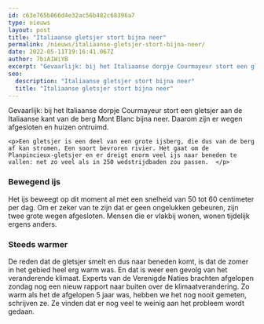 ```yaml
---
id: c63e765b066d4e32ac56b482c68396a7
type: nieuws
layout: post
title: "Italiaanse gletsjer stort bijna neer"
permalink: /nieuws/italiaanse-gletsjer-stort-bijna-neer/
date: 2022-05-11T19:16:41.067Z
author: 7biA1WiYB
excerpt: "Gevaarlijk: bij het Italiaanse dorpje Courmayeur stort een gletsjer aan de Italiaanse kant van de berg Mont Blanc bijna neer. Daarom zijn er wegen afgesloten en huizen ontruimd.  "
seo:
  description: "Italiaanse gletsjer stort bijna neer"
  title: "Italiaanse gletsjer stort bijna neer"
---
```

Gevaarlijk: bij het Italiaanse dorpje Courmayeur stort een gletsjer aan de Italiaanse kant van de berg Mont Blanc bijna neer. Daarom zijn er wegen afgesloten en huizen ontruimd.  

    <p>Een gletsjer is een deel van een grote ijsberg, die dus van de berg af kan stromen. Een soort bevroren rivier. Het gaat om de Planpincieux-gletsjer en er dreigt enorm veel ijs naar beneden te vallen: net zo veel als in 250 wedstrijdbaden zou passen.  </p>
<h3>Bewegend ijs</h3>
<p>Het ijs beweegt op dit moment al met een snelheid van 50 tot 60 centimeter per dag. Om er zeker van te zijn dat er geen ongelukken gebeuren, zijn twee grote wegen afgesloten. Mensen die er vlakbij wonen, wonen tijdelijk ergens anders. </p>
<h3>Steeds warmer</h3>
<p>De reden dat de gletsjer smelt en dus naar beneden komt, is dat de zomer in het gebied heel erg warm was. En dat is weer een gevolg van het veranderende klimaat. Experts van de Verenigde Naties brachten afgelopen zondag nog een nieuw rapport naar buiten over de klimaatverandering. Zo warm als het de afgelopen 5 jaar was, hebben we het nog nooit gemeten, schrijven ze. Ze vinden dat er nog veel te weinig aan het probleem wordt gedaan. </p>  

